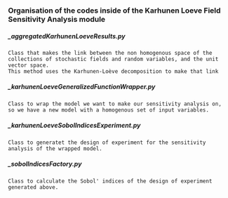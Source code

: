 ### Organisation of the codes inside of the Karhunen Loeve Field Sensitivity Analysis module


##### _aggregatedKarhunenLoeveResults.py
	Class that makes the link between the non homogenous space of the collections of stochastic fields and random variables, and the unit vector space.
	This method uses the Karhunen-Loève decomposition to make that link

##### _karhunenLoeveGeneralizedFunctionWrapper.py
	Class to wrap the model we want to make our sensitivity analysis on, so we have a new model with a homogenous set of input variables.

##### _karhunenLoeveSobolIndicesExperiment.py
	Class to generatet the design of experiment for the sensitivity analysis of the wrapped model.


##### _sobolIndicesFactory.py
	Class to calculate the Sobol' indices of the design of experiment generated above.

